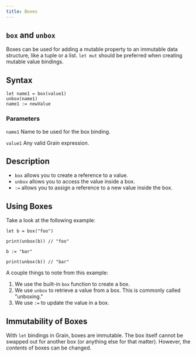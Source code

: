 ```yaml
---
title: Boxes
---
```


## `box` and `unbox`

Boxes can be used for adding a mutable property to an immutable data structure, like a tuple or a list. `let mut` should be preferred when creating mutable value bindings.

## Syntax

```grain
let name1 = box(value1)
unbox(name1)
name1 := newValue
```

### Parameters

`name1`
Name to be used for the box binding.

`value1`
Any valid Grain expression.

## Description

* `box` allows you to create a reference to a value.
* `unbox` allows you to access the value inside a box.
* `:=` allows you to assign a reference to a new value inside the box.

## Using Boxes

Take a look at the following example:

```grain
let b = box("foo")

print(unbox(b)) // "foo"

b := "bar"

print(unbox(b)) // "bar"
```

A couple things to note from this example:

1. We use the built-in `box` function to create a box.
1. We use `unbox` to retrieve a value from a box. This is commonly called "unboxing."
1. We use `:=` to update the value in a box.

## Immutability of Boxes

With `let` bindings in Grain, boxes are immutable. The box itself cannot be swapped out for another box (or anything else for that matter). However, the _contents_ of boxes can be changed.
